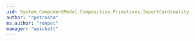 ```yaml
---
uid: System.ComponentModel.Composition.Primitives.ImportCardinality
author: "rpetrusha"
ms.author: "ronpet"
manager: "wpickett"
---
```

